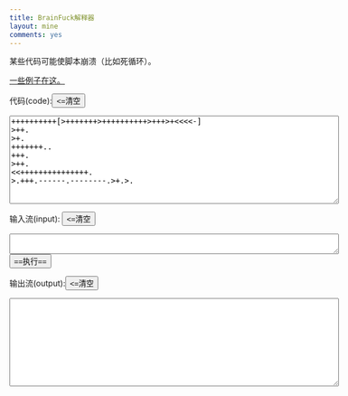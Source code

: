 ```yaml
---
title: BrainFuck解释器
layout: mine
comments: yes
---
```


<p>某些代码可能使脚本崩溃（比如死循环）。</p>
<p><a href="http://{{ site.tkurl }}/other/tools/some_bf.html">一些例子在这。</a></p>
<script>
//this code come from http://esoteric.sange.fi/brainfuck/impl/interp/i.html 
function x(c){
var inp=document.getElementById("s_in");
var oup=document.getElementById("s_out");
var y=inp,z=c.length,v=32768,a=new Array(v),p=0,k=-1,e=new Array(z),l=new Array(z),s=new Array(z),m=127,n=-128
for(j=0;j<v;j++){a[j]=0}
for(j=0;j<z&&p>=0;j++){if(c.charAt(j)=='[')l[++p]=j;if(c.charAt(j)==']'){s[j]=l[p];e[l[p]]=j;p--}}
if(p!=0){alert("Unbalanced brackets!");return}
for(j=0;j<z;j++){switch(c.charAt(j)){
case'#':if(document.f.d.checked){window.alert('Position within code: '+j+'\nPointer: '+p+'\nValue at pointer: '+a[p])};break
case'<':p--;if(p<0)p=v-1;break
case'>':p++;if(p>=v)p=0;break
case'+':if((a[p]+1)>m)a[p]=n;else{a[p]++};break
case'-':if((a[p]-1)<n)a[p]=m;else{a[p]--};break
case']':j=s[j]
case'[':if(a[p]==0)j=e[j];break
case',':if(k+1>=y.value.length){a[p]=10;break//模拟回车键，有待确认
u=prompt("Input required. Press Cancel to halt program execution.","")
if(u==''||u==null){j=z;break}
else{y.value+=u}}a[p]=y.value.charCodeAt(++k);break
case'.':oup.value+=String.fromCharCode(a[p])}}
}
</script>

<form>
<p>代码(code):<input class="ismall" type=button value="<=清空" onClick="code.value=''")></p>
<textarea id="code" cols=70 rows=10>
++++++++++[>+++++++>++++++++++>+++>+<<<<-]
>++.
>+.
+++++++..
+++.
>++.
<<+++++++++++++++.
>.+++.------.--------.>+.>.
</textarea>
<br />

<p>输入流(input):
<input markdown="1" class="ismall" type=button value="<=清空" onClick="s_in.value=''">
</input>
</p>
<textarea id="s_in" cols=70 rows=2>
</textarea>
<br />
<input type=button value="==执行==" onClick=x(document.getElementById("code").value)>
<br />
<p>输出流(output):<input class="ismall" type=button value="<=清空" onClick="s_out.value=''" />
</input>
</p>
<textarea id="s_out" cols=70 rows=10>
</textarea>
</form>

